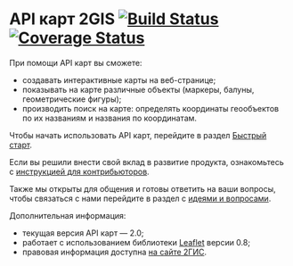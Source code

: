 API карт 2GIS [![Build Status](https://travis-ci.org/2gis/mapsapi.svg?branch=master)](https://travis-ci.org/2gis/mapsapi) [![Coverage Status](https://img.shields.io/coveralls/2gis/mapsapi.svg?branch=master&service=github)](https://coveralls.io/r/2gis/mapsapi)
====

При помощи API карт вы сможете:
* создавать интерактивные карты на веб-странице;
* показывать на карте различные объекты (маркеры, балуны, геометрические фигуры);
* производить поиск на карте: определять координаты геообъектов по их названиям и названия по координатам.

Чтобы начать использовать API карт, перейдите в раздел [Быстрый старт](http://api.2gis.ru/doc/maps/ru/quickstart/).

Если вы решили внести свой вклад в развитие продукта, ознакомьтесь с [инструкцией для контрибьюторов](https://github.com/2gis/maps-api-2.0/blob/master/CONTRIBUTING.md).

Также мы открыты для общения и готовы ответить на ваши вопросы, чтобы связаться с нами перейдите в раздел с [идеями и вопросами](https://api2gis.uservoice.com).

Дополнительная информация:
* текущая версия API карт — 2.0;
* работает с использованием библиотеки [Leaflet](http://leafletjs.com) версии 0.8;
* правовая информация доступна [на сайте 2ГИС](http://law.2gis.ru/api-rules/#kart2).

